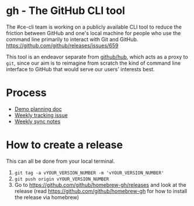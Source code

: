# gh - The GitHub CLI tool

The #ce-cli team is working on a publicly available CLI tool to reduce the friction between GitHub and one's local machine for people who use the command line primarily to interact with Git and GitHub. https://github.com/github/releases/issues/659

This tool is an endeavor separate from [github/hub](https://github.com/github/hub), which acts as a proxy to `git`, since our aim is to reimagine from scratch the kind of command line interface to GitHub that would serve our users' interests best.

# Process

- [Demo planning doc](https://docs.google.com/document/d/18ym-_xjFTSXe0-xzgaBn13Su7MEhWfLE5qSNPJV4M0A/edit)
- [Weekly tracking issue](https://github.com/github/gh-cli/labels/tracking%20issue)
- [Weekly sync notes](https://docs.google.com/document/d/1eUo9nIzXbC1DG26Y3dk9hOceLua2yFlwlvFPZ82MwHg/edit)

# How to create a release

This can all be done from your local terminal.

1. `git tag -a vYOUR_VERSION_NUMBER -m 'vYOUR_VERSION_NUMBER'`
2. `git push origin vYOUR_VERSION_NUMBER`
3. Go to https://github.com/github/homebrew-gh/releases and look at the release (read https://github.com/github/homebrew-gh for how to install the release via homebrew)